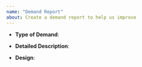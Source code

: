 ```yaml
---
name: "Demand Report"
about: Create a demand report to help us improve
---
```


<!--
Thank you for reporting a demand in Alibaba Cloud CLI
Please fill in as much of the template below as you can.

Type of Demand: The type of your Demand, for example, optimizing the user experience, adding features, and enhancing features.
Detailed Description: Describe your needs in detail
Design: If you have a design, please let us know what you think.
-->

* **Type of Demand**:

* **Detailed Description**:

* **Design**:
